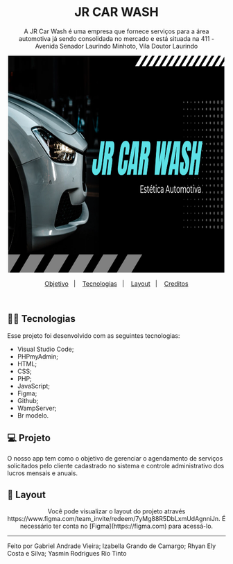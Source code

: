 <h1 align="center">JR CAR WASH</h1>

<p align="center">A JR Car Wash é uma empresa que fornece serviços para a área automotiva já sendo consolidada no mercado e está situada na 411 - Avenida Senador Laurindo Minhoto, Vila Doutor Laurindo</p>


<p align="center">
  <img alt="imagem da logo" src="./src/images/carwash.png" height ="500px" width= "500px">
</p>

<p align="center">
  <a href="#-tecnologias">Objetivo</a>&nbsp;&nbsp;&nbsp;|&nbsp;&nbsp;&nbsp;
  <a href="#-projeto">Tecnologias</a>&nbsp;&nbsp;&nbsp;|&nbsp;&nbsp;&nbsp;
  <a href="#-layout">Layout</a>&nbsp;&nbsp;&nbsp;|&nbsp;&nbsp;&nbsp;
  <a href="#memo-licença">Creditos</a>
</p>


<br>

## 👨‍💻 Tecnologias

Esse projeto foi desenvolvido com as seguintes tecnologias:

-	Visual Studio Code;
-	PHPmyAdmin;
-	HTML;
-	CSS;
-	PHP;
-	JavaScript;
-	Figma;
-	Github;
-	WampServer;
-	Br modelo.


## 💻 Projeto

O nosso app tem como o objetivo de gerenciar o agendamento de serviços solicitados pelo cliente cadastrado no sistema e controle administrativo dos lucros mensais e anuais.

## 🔖 Layout

<p align="center">Você pode visualizar o layout do projeto através https://www.figma.com/team_invite/redeem/7yMg88R5DbLxmUdAgnniJn. É necessário ter conta no [Figma](https://figma.com) para acessá-lo.</p>




---

Feito por Gabriel Andrade Vieira; Izabella Grando de Camargo; Rhyan Ely Costa e Silva; Yasmin Rodrigues Rio Tinto
